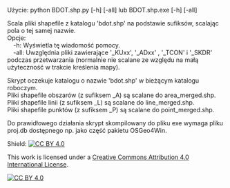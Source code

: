 Użycie: python BDOT.shp.py [-h] [-all] lub BDOT.shp.exe [-h] [-all]

Scala pliki shapefile z katalogu 'bdot.shp' na podstawie sufiksów, scalając pola o tej samej nazwie.  
Opcje:  
&emsp;-h: Wyświetla tę wiadomość pomocy.  
&emsp;-all: Uwzględnia pliki zawierające '_KUxx', '_ADxx' , '_TCON' i '_SKDR' podczas przetwarzania (normalnie nie scalane ze względu na małą użyteczność w trakcie kreślenia mapy).  

Skrypt oczekuje katalogu o nazwie 'bdot.shp' w bieżącym katalogu roboczym.  
Pliki shapefile obszarów (z sufiksem _A) są scalane do area_merged.shp.  
Pliki shapefile linii (z sufiksem _L) są scalane do line_merged.shp.  
Pliki shapefile punktów (z sufiksem _P) są scalane do point_merged.shp.  

Do prawidłowego działania skrypt skompilowany do pliku exe wymaga pliku proj.db dostępnego np. jako część pakietu OSGeo4Win.

Shield: [![CC BY 4.0][cc-by-shield]][cc-by]

This work is licensed under a
[Creative Commons Attribution 4.0 International License][cc-by].

[![CC BY 4.0][cc-by-image]][cc-by]

[cc-by]: http://creativecommons.org/licenses/by/4.0/
[cc-by-image]: https://i.creativecommons.org/l/by/4.0/88x31.png
[cc-by-shield]: https://img.shields.io/badge/License-CC%20BY%204.0-lightgrey.svg
